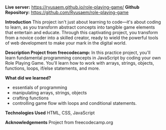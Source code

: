 **Live server:** https://ryusaem.github.io/role-playing-game/
**Github Repository:** https://github.com/Ryusaem/role-playing-game

**Introduction**
This project isn't just about learning to code—it's about coding to learn, as you transform abstract concepts into tangible game elements that entertain and educate. Through this captivating project, you transform from a novice coder into a skilled creator, ready to wield the powerful tools of web development to make your mark in the digital world.

**Description Project from freecodecamp:**
In this practice project, you'll learn fundamental programming concepts in JavaScript by coding your own Role Playing Game. You'll learn how to work with arrays, strings, objects, functions, loops, if/else statements, and more.

**What did we learned?**

- essentials of programming
- manipulating arrays, strings, objects
- crafting functions
- controlling game flow with loops and conditional statements.

**Technologies Used**
HTML, CSS, JavaScript

**Acknowledgements**
Project from freecodecamp.org
